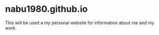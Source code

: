 # nabu1980.github.io

This will be used a my personal website for information about me and my work.
